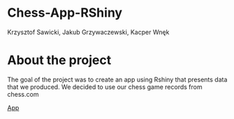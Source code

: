 # Chess-App-RShiny

Krzysztof Sawicki, Jakub Grzywaczewski, Kacper Wnęk

# About the project

The goal of the project was to create an app using Rshiny that presents data that we produced. We decided to use our chess game records from chess.com 

[App](https://grzywa.shinyapps.io/ChessExploRer/?fbclid=IwAR1R2O5ftHZtf-VkipzztX607Ni-_u4-hUfDVWkABFYoavvgSoF6vmUaXRA)
